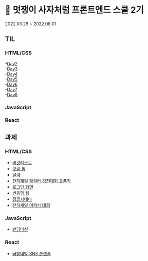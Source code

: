 # 🦁 멋쟁이 사자처럼 프론트엔드 스쿨 2기

2022.03.28 ~ 2022.08.01

## TIL
### HTML/CSS
-[Day2](https://github.com/SeoHee3478/FrontendSchool_2/tree/main/Day2)<br/>
-[Day3](https://github.com/SeoHee3478/FrontendSchool_2/tree/main/Day3)<br/>
-[Day4](https://github.com/SeoHee3478/FrontendSchool_2/tree/main/Day4)<br/>
-[Day5](https://github.com/SeoHee3478/FrontendSchool_2/tree/main/Day5)<br/>
-[Day6](https://github.com/SeoHee3478/FrontendSchool_2/tree/main/Day6)<br/>
-[Day7](https://github.com/SeoHee3478/FrontendSchool_2/tree/main/Day7)<br/>
-[Day8](https://github.com/SeoHee3478/FrontendSchool_2/tree/main/Day8)<br/>

### JavaScript
### React

## 과제

### HTML/CSS
  - [버킷리스트](https://github.com/SeoHee3478/booklist)
  - [구글 폼](https://github.com/SeoHee3478/googleform)
  - [달력](https://github.com/SeoHee3478/FrontendSchool_2/tree/main/Day7/calendar)
  - [천하제일 캐릭터 경진대회 출품작](https://github.com/SeoHee3478/codelion_character)
  - [로그인 화면](https://github.com/SeoHee3478/login_page/tree/main/login_main)
  - [반응형 웹](https://github.com/SeoHee3478/FrontendSchool_2/tree/main/Day19/responsive-web)
  - [정글시네마](https://github.com/SeoHee3478/JungleCinema)
  - [천하제일 이력서 대회](https://github.com/SeoHee3478/Resume)

### JavaScript
  - [밴딩머신](https://github.com/SeoHee3478/VendingMachine)

### React
  - [금방내방 SNS 플랫폼](https://github.com/soon-my-room/soon_my_room)

